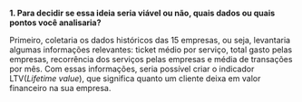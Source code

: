 **1. Para decidir se essa ideia seria viável ou não, quais dados ou quais pontos você analisaria?**

Primeiro, coletaria os dados históricos das 15 empresas, ou seja, levantaria algumas informações relevantes: ticket médio por serviço, total gasto pelas empresas, recorrência dos serviços pelas empresas e média de transações por mês. Com essas informações, seria possível criar o indicador LTV(_Lifetime value_), que significa quanto um cliente deixa em valor financeiro na sua empresa.